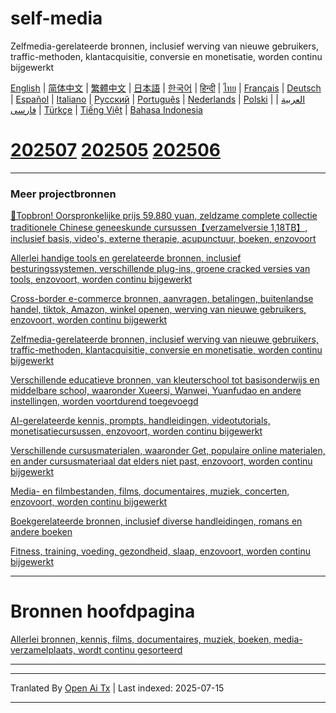 # self-media
Zelfmedia-gerelateerde bronnen, inclusief werving van nieuwe gebruikers, traffic-methoden, klantacquisitie, conversie en monetisatie, worden continu bijgewerkt

[English](https://openaitx.github.io/view.html?user=mswnlz&project=self-media&lang=en) | [简体中文](https://openaitx.github.io/view.html?user=mswnlz&project=self-media&lang=zh-CN) | [繁體中文](https://openaitx.github.io/view.html?user=mswnlz&project=self-media&lang=zh-TW) | [日本語](https://openaitx.github.io/view.html?user=mswnlz&project=self-media&lang=ja) | [한국어](https://openaitx.github.io/view.html?user=mswnlz&project=self-media&lang=ko) | [हिन्दी](https://openaitx.github.io/view.html?user=mswnlz&project=self-media&lang=hi) | [ไทย](https://openaitx.github.io/view.html?user=mswnlz&project=self-media&lang=th) | [Français](https://openaitx.github.io/view.html?user=mswnlz&project=self-media&lang=fr) | [Deutsch](https://openaitx.github.io/view.html?user=mswnlz&project=self-media&lang=de) | [Español](https://openaitx.github.io/view.html?user=mswnlz&project=self-media&lang=es) | [Italiano](https://openaitx.github.io/view.html?user=mswnlz&project=self-media&lang=it) | [Русский](https://openaitx.github.io/view.html?user=mswnlz&project=self-media&lang=ru) | [Português](https://openaitx.github.io/view.html?user=mswnlz&project=self-media&lang=pt) | [Nederlands](https://openaitx.github.io/view.html?user=mswnlz&project=self-media&lang=nl) | [Polski](https://openaitx.github.io/view.html?user=mswnlz&project=self-media&lang=pl) | [العربية](https://openaitx.github.io/view.html?user=mswnlz&project=self-media&lang=ar) | [فارسی](https://openaitx.github.io/view.html?user=mswnlz&project=self-media&lang=fa) | [Türkçe](https://openaitx.github.io/view.html?user=mswnlz&project=self-media&lang=tr) | [Tiếng Việt](https://openaitx.github.io/view.html?user=mswnlz&project=self-media&lang=vi) | [Bahasa Indonesia](https://openaitx.github.io/view.html?user=mswnlz&project=self-media&lang=id)



# [202507](https://raw.githubusercontent.com/mswnlz/self-media/main/202507.md) [202505](https://raw.githubusercontent.com/mswnlz/self-media/main/202505.md) [202506](https://raw.githubusercontent.com/mswnlz/self-media/main/202506.md)

---------------
### Meer projectbronnen

[🎁Topbron! Oorspronkelijke prijs 59.880 yuan, zeldzame complete collectie traditionele Chinese geneeskunde cursussen【verzamelversie 1,18TB】, inclusief basis, video's, externe therapie, acupunctuur, boeken, enzovoort](https://github.com/mswnlz/chinese-traditional)

[Allerlei handige tools en gerelateerde bronnen, inclusief besturingssystemen, verschillende plug-ins, groene cracked versies van tools, enzovoort, worden continu bijgewerkt](https://github.com/mswnlz/tools)


[Cross-border e-commerce bronnen, aanvragen, betalingen, buitenlandse handel, tiktok, Amazon, winkel openen, werving van nieuwe gebruikers, enzovoort, worden continu bijgewerkt](https://github.com/mswnlz/cross-border)

[Zelfmedia-gerelateerde bronnen, inclusief werving van nieuwe gebruikers, traffic-methoden, klantacquisitie, conversie en monetisatie, worden continu bijgewerkt](https://github.com/mswnlz/self-media)

[Verschillende educatieve bronnen, van kleuterschool tot basisonderwijs en middelbare school, waaronder Xueersi, Wanwei, Yuanfudao en andere instellingen, worden voortdurend toegevoegd](https://github.com/mswnlz/edu-knowlege)

[AI-gerelateerde kennis, prompts, handleidingen, videotutorials, monetisatiecursussen, enzovoort, worden continu bijgewerkt](https://github.com/mswnlz/AIknowledge)

[Verschillende cursusmaterialen, waaronder Get, populaire online materialen, en ander cursusmateriaal dat elders niet past, enzovoort, worden continu bijgewerkt](https://github.com/mswnlz/curriculum)

[Media- en filmbestanden, films, documentaires, muziek, concerten, enzovoort, worden continu bijgewerkt](https://github.com/mswnlz/movies)

[Boekgerelateerde bronnen, inclusief diverse handleidingen, romans en andere boeken](https://github.com/mswnlz/book)


[Fitness, training, voeding, gezondheid, slaap, enzovoort, worden continu bijgewerkt](https://github.com/mswnlz/healthy)


---------------

# Bronnen hoofdpagina
[Allerlei bronnen, kennis, films, documentaires, muziek, boeken, media-verzamelplaats, wordt continu gesorteerd](https://github.com/mswnlz)

---------------


---

Tranlated By [Open Ai Tx](https://github.com/OpenAiTx/OpenAiTx) | Last indexed: 2025-07-15

---